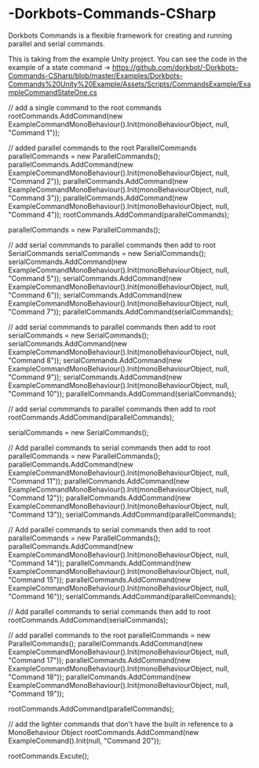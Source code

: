 # -Dorkbots-Commands-CSharp
Dorkbots Commands is a flexible framework for creating and running parallel and serial commands.

This is taking from the example Unity project. You can see the code in the example of a state command -> https://github.com/dorkbot/-Dorkbots-Commands-CSharp/blob/master/Examples/Dorkbots-Commands%20Unity%20Example/Assets/Scripts/CommandsExample/ExampleCommandStateOne.cs

// add a single command to the root commands
rootCommands.AddCommand(new ExampleCommandMonoBehaviour().Init(monoBehaviourObject, null, "Command 1"));

// added parallel commands to the root
ParallelCommands parallelCommands = new ParallelCommands();
parallelCommands.AddCommand(new ExampleCommandMonoBehaviour().Init(monoBehaviourObject, null, "Command 2"));
parallelCommands.AddCommand(new ExampleCommandMonoBehaviour().Init(monoBehaviourObject, null, "Command 3"));
parallelCommands.AddCommand(new ExampleCommandMonoBehaviour().Init(monoBehaviourObject, null, "Command 4"));
rootCommands.AddCommand(parallelCommands);

parallelCommands = new ParallelCommands();

// add serial commmands to parallel commands then add to root
SerialCommands serialCommands = new SerialCommands();
serialCommands.AddCommand(new ExampleCommandMonoBehaviour().Init(monoBehaviourObject, null, "Command 5"));
serialCommands.AddCommand(new ExampleCommandMonoBehaviour().Init(monoBehaviourObject, null, "Command 6"));
serialCommands.AddCommand(new ExampleCommandMonoBehaviour().Init(monoBehaviourObject, null, "Command 7"));
parallelCommands.AddCommand(serialCommands);

// add serial commmands to parallel commands then add to root
serialCommands = new SerialCommands();
serialCommands.AddCommand(new ExampleCommandMonoBehaviour().Init(monoBehaviourObject, null, "Command 8"));
serialCommands.AddCommand(new ExampleCommandMonoBehaviour().Init(monoBehaviourObject, null, "Command 9"));
serialCommands.AddCommand(new ExampleCommandMonoBehaviour().Init(monoBehaviourObject, null, "Command 10"));
parallelCommands.AddCommand(serialCommands);

// add serial commmands to parallel commands then add to root
rootCommands.AddCommand(parallelCommands);

serialCommands = new SerialCommands();

// Add parallel commands to serial commands then add to root
parallelCommands = new ParallelCommands();
parallelCommands.AddCommand(new ExampleCommandMonoBehaviour().Init(monoBehaviourObject, null, "Command 11"));
parallelCommands.AddCommand(new ExampleCommandMonoBehaviour().Init(monoBehaviourObject, null, "Command 12"));
parallelCommands.AddCommand(new ExampleCommandMonoBehaviour().Init(monoBehaviourObject, null, "Command 13"));
serialCommands.AddCommand(parallelCommands);

// Add parallel commands to serial commands then add to root
parallelCommands = new ParallelCommands();
parallelCommands.AddCommand(new ExampleCommandMonoBehaviour().Init(monoBehaviourObject, null, "Command 14"));
parallelCommands.AddCommand(new ExampleCommandMonoBehaviour().Init(monoBehaviourObject, null, "Command 15"));
parallelCommands.AddCommand(new ExampleCommandMonoBehaviour().Init(monoBehaviourObject, null, "Command 16"));
serialCommands.AddCommand(parallelCommands);

// Add parallel commands to serial commands then add to root
rootCommands.AddCommand(serialCommands);

// add parallel commands to the root
parallelCommands = new ParallelCommands();
parallelCommands.AddCommand(new ExampleCommandMonoBehaviour().Init(monoBehaviourObject, null, "Command 17"));
parallelCommands.AddCommand(new ExampleCommandMonoBehaviour().Init(monoBehaviourObject, null, "Command 18"));
parallelCommands.AddCommand(new ExampleCommandMonoBehaviour().Init(monoBehaviourObject, null, "Command 19"));

rootCommands.AddCommand(parallelCommands);

// add the lighter commands that don't have the built in reference to a MonoBehaviour Object
rootCommands.AddCommand(new ExampleCommand().Init(null, "Command 20"));

rootCommands.Excute();
